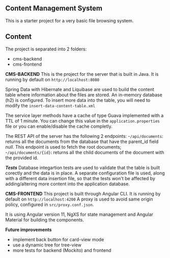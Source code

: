## Content Management System ##
This is a starter project for a very basic file browsing system.

## Content ##

The project is separated into 2 folders:
- cms-backend
- cms-frontend

**CMS-BACKEND**
This is the project for the server that is built in Java.
It is running by default on `http://localhost:8080`

Spring Data with Hibernate and Liquibase are used to build the content table where information about the files are stored. An in-memory database (h2) is configured.
To insert more data into the table, you will need to modify the `insert-data-content-table.xml`

The service layer methods have a cache of type Guava implemented with a TTL of 1 minute. You can change this value in the `application.properties` file or you can enable/disable the cache completly.

The REST API of the server has the following 2 endpoints:
-`/api/documents`: returns all the documents from the database that have the parent_id field *null*. This endpoint is used to fetch the root documents;
-`/api/documents/{id}`: returns all the child documents of the document with the provided id.

***Tests***
Database integartion tests are used to validate that the table is built corectly and the data is in place.
A separate configuration file is used, along with a different data insertion file, so that the tests won't be affected by adding/altering more content into the application database. 

**CMS-FRONTEND**
This project is built through Angular CLI.
It is running by default on `http://localhost:4200`
A proxy is used to avoid same origin policy, configured in `src/proxy.conf.json`.

It is using Angular version 11, NgXS for state management and Angular Material for building the components.

**Future improvements**
- implement back button for card-view mode
- use a dynamic tree for tree-view
- more tests for backend (Mockito) and frontend
